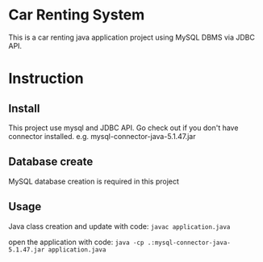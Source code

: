 # Car Renting System
This is a car renting java application project using MySQL DBMS via JDBC API.


# Instruction
Install
----------
This project use mysql and JDBC API. Go check out if you don't have connector installed.
e.g. mysql-connector-java-5.1.47.jar

Database create
----------
MySQL database creation is required in this project

Usage
----------
Java class creation and update with code:
`javac application.java`

open the application with code:
`java -cp .:mysql-connector-java-5.1.47.jar application.java`
